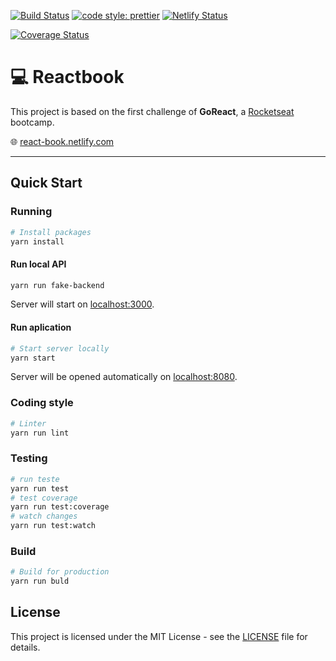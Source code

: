 [![Build Status](https://travis-ci.org/luizclr/react-book.svg?branch=master)](https://travis-ci.org/luizclr/react-book)
[![code style: prettier](https://img.shields.io/badge/code_style-prettier-ff69b4.svg?style=flat-square)](https://github.com/prettier/prettier)
[![Netlify Status](https://api.netlify.com/api/v1/badges/386f3b8d-5235-42c3-9f6c-1251b40af9b6/deploy-status)](https://app.netlify.com/sites/react-book/deploys)

[![Coverage Status](https://coveralls.io/repos/github/luizclr/react-book/badge.svg?branch=master)](https://coveralls.io/github/luizclr/react-book?branch=master)

# 💻 Reactbook

This project is based on the first challenge of **GoReact**, a [Rocketseat](https://rocketseat.com.br/) bootcamp.

🌐 [react-book.netlify.com](https://react-book.netlify.com)

---

## Quick Start

### Running

```bash
# Install packages
yarn install
```

#### Run local API

```bash
yarn run fake-backend
```

Server will start on [localhost:3000](http://localhost:3000).

#### Run aplication

```bash
# Start server locally
yarn start
```

Server will be opened automatically on [localhost:8080](http://localhost:8080).

### Coding style

```bash
# Linter
yarn run lint
```

### Testing

```bash
# run teste
yarn run test
# test coverage
yarn run test:coverage
# watch changes
yarn run test:watch
```

### Build

```bash
# Build for production
yarn run buld
```

## License

This project is licensed under the MIT License - see the [LICENSE](LICENSE) file for details.
